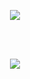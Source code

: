 <p align="center">
  <img src="https://capsule-render.vercel.app/api?type=wave&color=FF9999&height=300&section=header&text=Jinki%20Lee&fontSize=90&animation=twinkling&fontColor=000000">
</p>
<br><br>
<p align="center">
  <img src="http://mazassumnida.wtf/api/v2/generate_badge?boj=binarykey">
</p>
